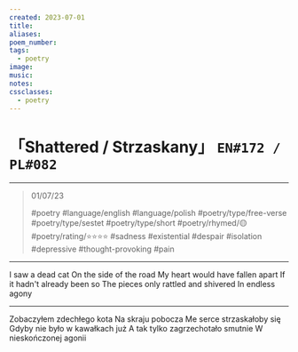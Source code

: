 ```yaml
---
created: 2023-07-01
title:
aliases:
poem_number:
tags:
  - poetry
image:
music:
notes:
cssclasses:
  - poetry
---
```

# 「Shattered / Strzaskany」 `EN#172 / PL#082`

---

> 01/07/23
> 
> #poetry 
> #language/english #language/polish 
> #poetry/type/free-verse #poetry/type/sestet #poetry/type/short 
> #poetry/rhymed/🟡 
> #poetry/rating/⭐⭐⭐⭐ 
> #sadness #existential #despair #isolation #depressive #thought-provoking #pain 

---

I saw a dead cat
On the side of the road
My heart would have fallen apart
If it hadn't already been so
The pieces only rattled and shivered
In endless agony 

---

Zobaczyłem zdechłego kota
Na skraju pobocza
Me serce strzaskałoby się
Gdyby nie było w kawałkach już
A tak tylko zagrzechotało smutnie
W nieskończonej agonii